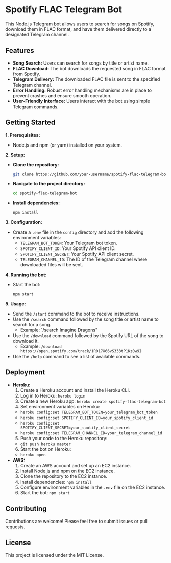 # Spotify FLAC Telegram Bot

This Node.js Telegram bot allows users to search for songs on Spotify, download them in FLAC format, and have them delivered directly to a designated Telegram channel.

## Features

* **Song Search:** Users can search for songs by title or artist name.
* **FLAC Download:** The bot downloads the requested song in FLAC format from Spotify.
* **Telegram Delivery:** The downloaded FLAC file is sent to the specified Telegram channel.
* **Error Handling:** Robust error handling mechanisms are in place to prevent crashes and ensure smooth operation.
* **User-Friendly Interface:** Users interact with the bot using simple Telegram commands.

## Getting Started

**1. Prerequisites:**

* Node.js and npm (or yarn) installed on your system.

**2. Setup:**

* **Clone the repository:**
  ```bash
  git clone https://github.com/your-username/spotify-flac-telegram-bot.git
  ```
* **Navigate to the project directory:**
  ```bash
  cd spotify-flac-telegram-bot
  ```
* **Install dependencies:**
  ```bash
  npm install
  ```

**3. Configuration:**

* Create a `.env` file in the `config` directory and add the following environment variables:
  * `TELEGRAM_BOT_TOKEN`: Your Telegram bot token.
  * `SPOTIFY_CLIENT_ID`: Your Spotify API client ID.
  * `SPOTIFY_CLIENT_SECRET`: Your Spotify API client secret.
  * `TELEGRAM_CHANNEL_ID`: The ID of the Telegram channel where downloaded files will be sent.

**4. Running the bot:**

* Start the bot:
  ```bash
  npm start
  ```

**5. Usage:**

* Send the `/start` command to the bot to receive instructions.
* Use the `/search` command followed by the song title or artist name to search for a song.
  * Example: `/search Imagine Dragons"
* Use the `/download` command followed by the Spotify URL of the song to download it.
  * Example: `/download https://open.spotify.com/track/1R017X66vS333tP1Kz0w9I`
* Use the `/help` command to see a list of available commands.

## Deployment

* **Heroku:**
  1. Create a Heroku account and install the Heroku CLI.
  2. Log in to Heroku: `heroku login`
  3. Create a new Heroku app: `heroku create spotify-flac-telegram-bot`
  4. Set environment variables on Heroku:
    * `heroku config:set TELEGRAM_BOT_TOKEN=your_telegram_bot_token`
    * `heroku config:set SPOTIFY_CLIENT_ID=your_spotify_client_id`
    * `heroku config:set SPOTIFY_CLIENT_SECRET=your_spotify_client_secret`
    * `heroku config:set TELEGRAM_CHANNEL_ID=your_telegram_channel_id`
  5. Push your code to the Heroku repository:
    * `git push heroku master`
  6. Start the bot on Heroku:
    * `heroku open`
* **AWS:**
  1. Create an AWS account and set up an EC2 instance.
  2. Install Node.js and npm on the EC2 instance.
  3. Clone the repository to the EC2 instance.
  4. Install dependencies: `npm install`
  5. Configure environment variables in the `.env` file on the EC2 instance.
  6. Start the bot: `npm start`

## Contributing

Contributions are welcome! Please feel free to submit issues or pull requests.

## License

This project is licensed under the MIT License.